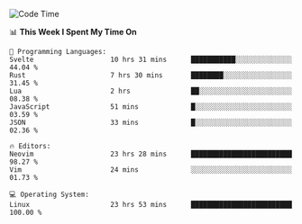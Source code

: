 <!-- [![Top Langs](https://github-readme-stats.vercel.app/api/top-langs/?username=gagahsyuja&theme=dracula&hide_border=true&border_radius=7)](https://github.com/anuraghazra/github-readme-stats) -->

<!--START_SECTION:waka-->
![Code Time](http://img.shields.io/badge/Code%20Time-322%20hrs%204%20mins-blue)

📊 **This Week I Spent My Time On** 

```text
💬 Programming Languages: 
Svelte                   10 hrs 31 mins      ███████████░░░░░░░░░░░░░░   44.04 % 
Rust                     7 hrs 30 mins       ████████░░░░░░░░░░░░░░░░░   31.45 % 
Lua                      2 hrs               ██░░░░░░░░░░░░░░░░░░░░░░░   08.38 % 
JavaScript               51 mins             █░░░░░░░░░░░░░░░░░░░░░░░░   03.59 % 
JSON                     33 mins             █░░░░░░░░░░░░░░░░░░░░░░░░   02.36 % 

🔥 Editors: 
Neovim                   23 hrs 28 mins      █████████████████████████   98.27 % 
Vim                      24 mins             ░░░░░░░░░░░░░░░░░░░░░░░░░   01.73 % 

💻 Operating System: 
Linux                    23 hrs 53 mins      █████████████████████████   100.00 % 
```


<!--END_SECTION:waka-->
